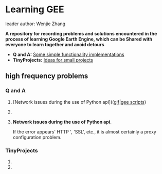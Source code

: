 # Learning GEE
leader author: Wenjie Zhang

**A repository for recording problems and solutions encountered in the process of learning Google Earth Engine, which can be Shared with everyone to learn together and avoid detours**

- **Q and A:**  [Some simple functionality implementations](https://github.com/Zhwenjie/GEE-Scripts-Repo/tree/master/QandA)
- **TinyProjects:** [Ideas for small projects](https://github.com/Zhwenjie/GEE-Scripts-Repo/tree/master/TinyProjects)

## high frequency problems

### Q and A

1. [Network issues during the use of Python api](([gif]()|[gee scripts](https://code.earthengine.google.com/080bc8258774641c44caf4f818ecc721))
2. 



1. **Network issues during the use of Python api.** 

    If the error appears' HTTP ', 'SSL', etc., it is almost certainly a proxy configuration problem.

    

### TinyProjects

1. 
2. 

